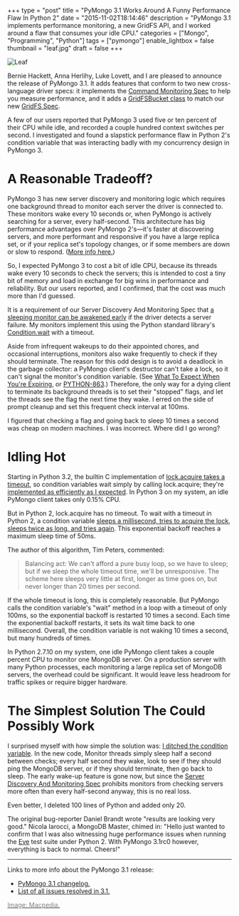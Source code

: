 +++
type = "post"
title = "PyMongo 3.1 Works Around A Funny Performance Flaw In Python 2"
date = "2015-11-02T18:14:46"
description = "PyMongo 3.1 implements performance monitoring, a new GridFS API, and I worked around a flaw that consumes your idle CPU."
categories = ["Mongo", "Programming", "Python"]
tags = ["pymongo"]
enable_lightbox = false
thumbnail = "leaf.jpg"
draft = false
+++

<p><img style="display:block; margin-left:auto; margin-right:auto;" src="leaf.jpg" alt="Leaf" title="Leaf" /></p>
<p>Bernie Hackett, Anna Herlihy, Luke Lovett, and I are pleased to announce the release of PyMongo 3.1. It adds features that conform to two new cross-language driver specs: it implements the <a href="https://github.com/mongodb/specifications/blob/master/source/command-monitoring/command-monitoring.rst">Command Monitoring Spec</a> to help you measure performance, and it adds a <a href="http://api.mongodb.org/python/3.1/api/gridfs/index.html#gridfs.GridFSBucket">GridFSBucket class</a> to match our new <a href="https://github.com/mongodb/specifications/blob/master/source/gridfs/gridfs-spec.rst">GridFS Spec</a>.</p>
<p>A few of our users reported that PyMongo 3 used five or ten percent of their CPU while idle, and recorded a couple hundred context switches per second. I investigated and found a slapstick performance flaw in Python 2's condition variable that was interacting badly with my concurrency design in PyMongo 3.</p>
<h1 id="a-reasonable-tradeoff">A Reasonable Tradeoff?</h1>
<p>PyMongo 3 has new server discovery and monitoring logic which requires one background thread to monitor each server the driver is connected to. These monitors wake every 10 seconds or, when PyMongo is actively searching for a server, every half-second. This architecture has big performance advantages over PyMongo 2's&mdash;it's faster at discovering servers, and more performant and responsive if you have a large replica set, or if your replica set's topology changes, or if some members are down or slow to respond. (<a href="/blog/announcing-pymongo-3/#responsiveness">More info here.</a>)</p>
<p>So, I expected PyMongo 3 to cost a bit of idle CPU, because its threads wake every 10 seconds to check the servers; this is intended to cost a tiny bit of memory and load in exchange for big wins in performance and reliability. But our users reported, and I confirmed, that the cost was much more than I'd guessed.</p>
<p>It is a requirement of our Server Discovery And Monitoring Spec that <a href="https://github.com/mongodb/specifications/blob/master/source/server-discovery-and-monitoring/server-discovery-and-monitoring.rst#requesting-an-immediate-check">a sleeping monitor can be awakened early</a> if the driver detects a server failure. My monitors implement this using the Python standard library's <a href="https://docs.python.org/2/library/threading.html#threading.Condition.wait">Condition.wait</a> with a timeout.</p>
<p>Aside from infrequent wakeups to do their appointed chores, and occasional interruptions, monitors also wake frequently to check if they should terminate. The reason for this odd design is to avoid a deadlock in the garbage collector: a PyMongo client's destructor can't take a lock, so it can't signal the monitor's condition variable. (See <a href="/blog/pypy-garbage-collection-and-a-deadlock/">What To Expect When You're Expiring</a>, or <a href="https://jira.mongodb.org/browse/PYTHON-863">PYTHON-863</a>.) Therefore, the only way for a dying client to terminate its background threads is to set their "stopped" flags, and let the threads see the flag the next time they wake. I erred on the side of prompt cleanup and set this frequent check interval at 100ms.</p>
<p>I figured that checking a flag and going back to sleep 10 times a second was cheap on modern machines. I was incorrect. Where did I go wrong?</p>
<h1 id="idling-hot">Idling Hot</h1>
<p>Starting in Python 3.2, the builtin C implementation of <a href="https://docs.python.org/3/library/_thread.html#_thread.lock.acquire">lock.acquire takes a timeout</a>, so condition variables wait simply by calling lock.acquire; they're <a href="https://hg.python.org/cpython/file/v3.5.0/Lib/threading.py#l261">implemented as efficiently as I expected</a>. In Python 3 on my system, an idle PyMongo client takes only 0.15% CPU.</p>
<p>But in Python 2, lock.acquire has no timeout. To wait with a timeout in Python 2, a condition variable <a href="https://hg.python.org/cpython/file/v2.7.10/Lib/threading.py#l309">sleeps a millisecond, tries to acquire the lock, sleeps twice as long, and tries again</a>. This exponential backoff reaches a maximum sleep time of 50ms.</p>
<p>The author of this algorithm, Tim Peters, commented:</p>
<blockquote>
<p>Balancing act:  We can't afford a pure busy loop, so we
have to sleep; but if we sleep the whole timeout time,
we'll be unresponsive.  The scheme here sleeps very
little at first, longer as time goes on, but never longer
than 20 times per second.</p>
</blockquote>
<p>If the whole timeout is long, this is completely reasonable. But PyMongo calls the condition variable's "wait" method in a loop with a timeout of only 100ms, so the exponential backoff is restarted 10 times a second. Each time the exponential backoff restarts, it sets its wait time back to one millisecond. Overall, the condition variable is not waking 10 times a second, but many hundreds of times.</p>
<p>In Python 2.7.10 on my system, one idle PyMongo client takes a couple percent CPU to monitor one MongoDB server. On a production server with many Python processes, each monitoring a large replica set of MongoDB servers, the overhead could be significant. It would leave less headroom for traffic spikes or require bigger hardware.</p>
<h1 id="the-simplest-solution-the-could-possibly-work">The Simplest Solution The Could Possibly Work</h1>
<p>I surprised myself with how simple the solution was: <a href="https://github.com/mongodb/mongo-python-driver/commit/b9228a3eb00fed4b1db558bc133142e6a62194e5">I ditched the condition variable</a>. In the new code, Monitor threads simply sleep half a second between checks; every half second they wake, look to see if they should ping the MongoDB server, or if they should terminate, then go back to sleep. The early wake-up feature is gone now, but since the <a href="https://github.com/mongodb/specifications/blob/master/source/server-discovery-and-monitoring/server-discovery-and-monitoring.rst#minheartbeatfrequencyms">Server Discovery And Monitoring Spec</a> prohibits monitors from checking servers more often than every half-second anyway, this is no real loss.</p>
<p>Even better, I deleted 100 lines of Python and added only 20.</p>
<p>The original bug-reporter Daniel Brandt wrote "results are looking very good." Nicola Iarocci, a MongoDB Master, chimed in: "Hello just wanted to confirm that I was also witnessing huge performance issues when running the <a href="http://python-eve.org">Eve</a> test suite under Python 2. With PyMongo 3.1rc0 however, everything is back to normal. Cheers!"</p>
<hr />
<p>Links to more info about the PyMongo 3.1 release:</p>
<ul>
<li><a href="http://api.mongodb.org/python/3.1/changelog.html">PyMongo 3.1 changelog.</a></li>
<li><a href="https://jira.mongodb.org/issues/?jql=fixVersion%20%3D%203.1%20AND%20project%20%3D%20PYTHON">List of all issues resolved in 3.1.</a></li>
</ul>
<p><a href="https://www.flickr.com/photos/41369090@N02/3813650335"><span style="color:gray">Image: Macpedia.</span></a></p>
    